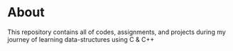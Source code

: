 # About
This repository contains all of codes, assignments, and projects during my journey of learning data-structures using C & C++
